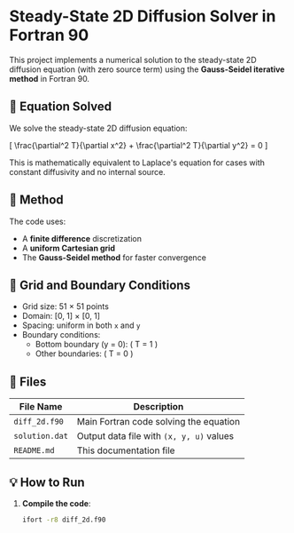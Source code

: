 # Steady-State 2D Diffusion Solver in Fortran 90

This project implements a numerical solution to the steady-state 2D diffusion equation (with zero source term) using the **Gauss-Seidel iterative method** in Fortran 90.

## 📌 Equation Solved

We solve the steady-state 2D diffusion equation:

\[
\frac{\partial^2 T}{\partial x^2} + \frac{\partial^2 T}{\partial y^2} = 0
\]

This is mathematically equivalent to Laplace's equation for cases with constant diffusivity and no internal source.

## 🚀 Method

The code uses:
- A **finite difference** discretization
- A **uniform Cartesian grid**
- The **Gauss-Seidel method** for faster convergence 

## 🧱 Grid and Boundary Conditions

- Grid size: 51 × 51 points
- Domain: [0, 1] × [0, 1]
- Spacing: uniform in both `x` and `y`
- Boundary conditions:
  - Bottom boundary (y = 0): \( T = 1 \)
  - Other boundaries: \( T = 0 \)

## 📂 Files

| File Name           | Description                                  |
|---------------------|----------------------------------------------|
| `diff_2d.f90` | Main Fortran code solving the equation     |
| `solution.dat`    | Output data file with `(x, y, u)` values    |
| `README.md`          | This documentation file                     |

## 💡 How to Run

1. **Compile the code**:
   ```bash
   ifort -r8 diff_2d.f90
